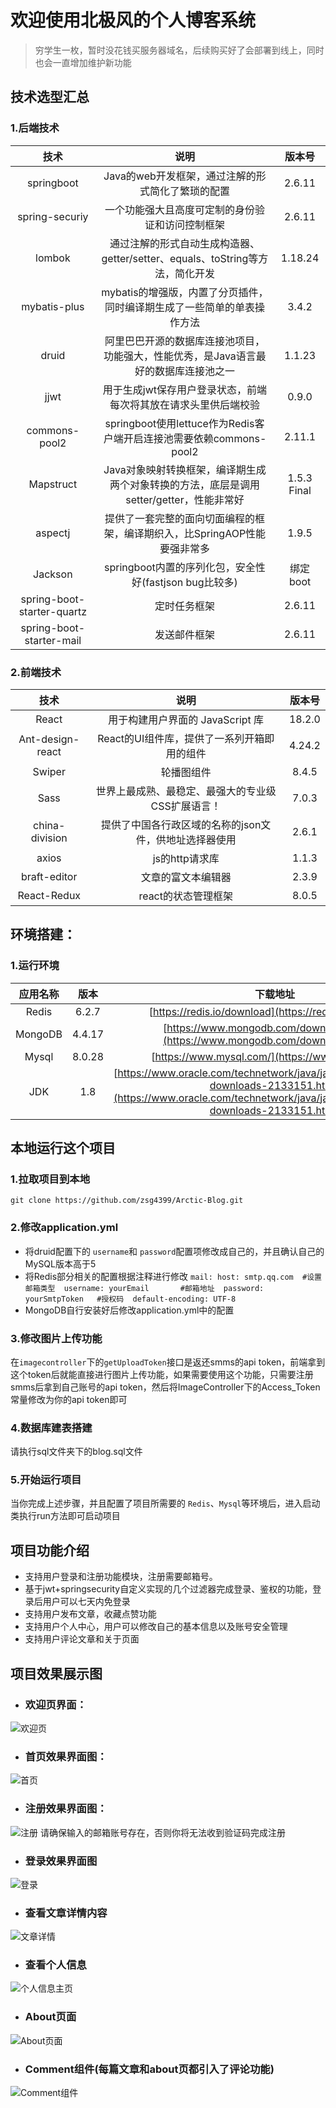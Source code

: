 # 欢迎使用北极风的个人博客系统
>  穷学生一枚，暂时没花钱买服务器域名，后续购买好了会部署到线上，同时也会一直增加维护新功能
## 技术选型汇总
### 1.后端技术

|            技术            |                             说明                             |   版本号    |
| :------------------------: | :----------------------------------------------------------: | :---------: |
|         springboot         |      Java的web开发框架，通过注解的形式简化了繁琐的配置       |   2.6.11    |
|       spring-securiy       |       一个功能强大且高度可定制的身份验证和访问控制框架       |   2.6.11    |
|           lombok           | 通过注解的形式自动生成构造器、getter/setter、equals、toString等方法，简化开发 |   1.18.24   |
|        mybatis-plus        | mybatis的增强版，内置了分页插件，同时编译期生成了一些简单的单表操作方法 |    3.4.2    |
|           druid            | 阿里巴巴开源的数据库连接池项目，功能强大，性能优秀，是Java语言最好的数据库连接池之一 |   1.1.23    |
|            jjwt            | 用于生成jwt保存用户登录状态，前端每次将其放在请求头里供后端校验 |    0.9.0    |
|       commons-pool2        | springboot使用lettuce作为Redis客户端开启连接池需要依赖commons-pool2 |   2.11.1    |
|         Mapstruct          | Java对象映射转换框架，编译期生成两个对象转换的方法，底层是调用setter/getter，性能非常好 | 1.5.3 Final |
|          aspectj           | 提供了一套完整的面向切面编程的框架，编译期织入，比SpringAOP性能要强非常多 |    1.9.5    |
|          Jackson           |    springboot内置的序列化包，安全性好(fastjson bug比较多)    |  绑定boot   |
| spring-boot-starter-quartz |                         定时任务框架                         |   2.6.11    |
|  spring-boot-starter-mail  |                         发送邮件框架                         |   2.6.11    |



### 2.前端技术

|       技术       |                          说明                          | 版本号 |
| :--------------: | :----------------------------------------------------: | :----: |
|      React       |            用于构建用户界面的 JavaScript 库            | 18.2.0 |
| Ant-design-react |      React的UI组件库，提供了一系列开箱即用的组件       | 4.24.2 |
|      Swiper      |                       轮播图组件                       | 8.4.5  |
|       Sass       |   世界上最成熟、最稳定、最强大的专业级CSS扩展语言！    | 7.0.3  |
|  china-division  | 提供了中国各行政区域的名称的json文件，供地址选择器使用 | 2.6.1  |
|      axios       |                     js的http请求库                     | 1.1.3  |
|   braft-editor   |                   文章的富文本编辑器                   | 2.3.9  |
|   React-Redux    |                  react的状态管理框架                   | 8.0.5  |



##  环境搭建：

### 1.运行环境

| 应用名称 |  版本  |                           下载地址                           |
| :------: | :----: | :----------------------------------------------------------: |
|  Redis   | 6.2.7  |    [https://redis.io/download](https://redis.io/download)    |
| MongoDB  | 4.4.17 | [https://www.mongodb.com/download-center](https://www.mongodb.com/download-center) |
|  Mysql   | 8.0.28 |       [https://www.mysql.com/](https://www.mysql.com/)       |
|   JDK    |  1.8   | [https://www.oracle.com/technetwork/java/javase/downloads/jdk8-downloads-2133151.html](https://www.oracle.com/technetwork/java/javase/downloads/jdk8-downloads-2133151.html) |





## 本地运行这个项目
### 1.拉取项目到本地 
`git clone https://github.com/zsg4399/Arctic-Blog.git`

### 2.修改application.yml
* 将druid配置下的 `username`和 `password`配置项修改成自己的，并且确认自己的MySQL版本高于5
* 将Redis部分相关的配置根据注释进行修改
`mail:
host: smtp.qq.com  #设置邮箱类型 
username: yourEmail       #邮箱地址 
password: yourSmtpToken   #授权码 
default-encoding: UTF-8`
* MongoDB自行安装好后修改application.yml中的配置
### 3.修改图片上传功能
在`imagecontroller`下的`getUploadToken`接口是返还smms的api token，前端拿到这个token后就能直接进行图片上传功能，如果需要使用这个功能，只需要注册smms后拿到自己账号的api token，然后将ImageController下的Access_Token常量修改为你的api token即可
### 4.数据库建表搭建
请执行sql文件夹下的blog.sql文件
### 5.开始运行项目
当你完成上述步骤，并且配置了项目所需要的 `Redis`、`Mysql`等环境后，进入启动类执行run方法即可启动项目

## 项目功能介绍
* 支持用户登录和注册功能模块，注册需要邮箱号。
* 基于jwt+springsecurity自定义实现的几个过滤器完成登录、鉴权的功能，登录后用户可以七天内免登录
* 支持用户发布文章，收藏点赞功能
* 支持用户个人中心，用户可以修改自己的基本信息以及账号安全管理
* 支持用户评论文章和关于页面


## 项目效果展示图
* ### 欢迎页界面：
![欢迎页](./image/welcome.jpg)

* ### 首页效果界面图：
![首页](./image/homepage.png)

* ### 注册效果界面图：
![注册](./image/register.png)
请确保输入的邮箱账号存在，否则你将无法收到验证码完成注册
* ### 登录效果界面图
![登录](./image/login.png)

* ### 查看文章详情内容
![文章详情](./image/articlecontent.png)


* ### 查看个人信息
![个人信息主页](./Arctic-Blog-Backend/img/profile.png)

* ### About页面
![About页面](./image/about.png)

* ### Comment组件(每篇文章和about页都引入了评论功能)
![Comment组件](./image/comment.png)